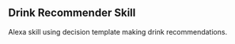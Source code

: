 Drink Recommender Skill
-----------------------

Alexa skill using decision template making drink recommendations.
